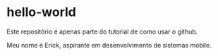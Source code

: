# hello-world
Este repositório é apenas parte do tutorial de como usar o github.

Meu nome é Erick, aspirante em desenvolvimento de sistemas mobile.
